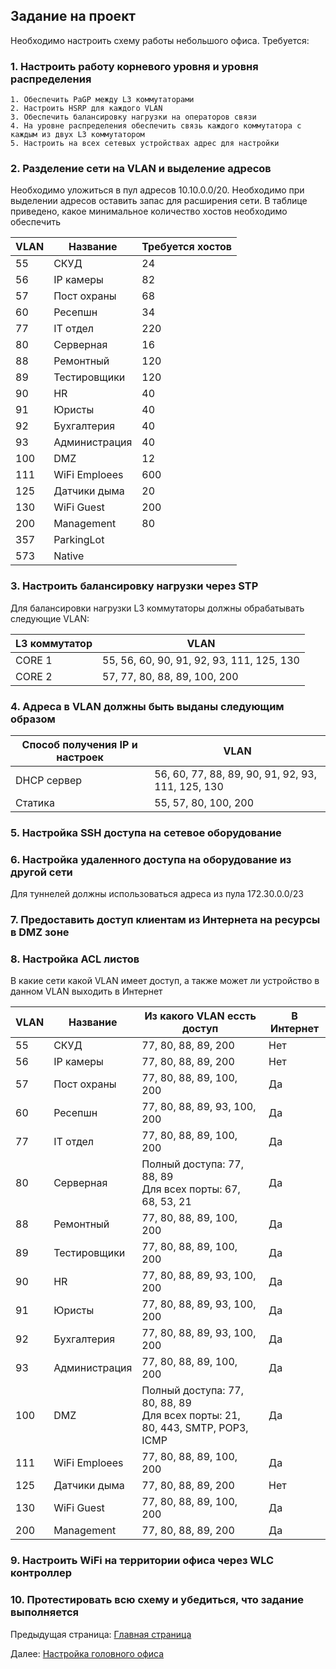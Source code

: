 ## Задание на проект

Необходимо настроить схему работы небольшого офиса. Требуется:
### 1. **Настроить работу корневого уровня и уровня распределения**

    1. Обеспечить PaGP между L3 коммутаторами 
    2. Настроить HSRP для каждого VLAN
    3. Обеспечить балансировку нагрузки на операторов связи
    4. На уровне распределения обеспечить связь каждого коммутатора с каждым из двух L3 коммутатором
    5. Настроить на всех сетевых устройствах адрес для настройки

### 2. **Разделение сети на VLAN и выделение адресов**

Необходимо уложиться в пул адресов 10.10.0.0/20. Необходимо при выделении адресов оставить запас для расширения сети. В таблице приведено, какое минимальное количество хостов необходимо обеспечить

| VLAN | Название | Требуется хостов | 
| --- | --- | --- |
| 55 | СКУД | 24 |
| 56 | IP камеры | 82 |
| 57 | Пост охраны | 68 |
| 60 | Ресепшн | 34 |
| 77 | IT отдел | 220 |
| 80 | Серверная | 16 |
| 88 | Ремонтный  | 120 |
| 89 | Тестировщики | 120 |
| 90 | HR | 40 |
| 91 | Юристы | 40 |
| 92 | Бухгалтерия | 40 |
| 93 | Администрация | 40 |
| 100 | DMZ | 12 |
| 111 | WiFi Emploees | 600 |
| 125 | Датчики дыма | 20 |
| 130 | WiFi Guest | 200 |
| 200 | Management | 80 |
| 357 | ParkingLot |  |
| 573 | Native |  |

### 3. **Настроить балансировку нагрузки через STP**

Для балансировки нагрузки L3 коммутаторы должны обрабатывать следующие VLAN:

| L3 коммутатор | VLAN |
| --- | --- |
| CORE 1 | 55, 56, 60, 90, 91, 92, 93, 111, 125, 130 |
| CORE 2 | 57, 77, 80, 88, 89, 100, 200 |

### 4. **Адреса в VLAN должны быть выданы следующим образом**

| Способ получения IP и настроек | VLAN |
| --- | --- |
| DHCP сервер | 56, 60, 77, 88, 89, 90, 91, 92, 93, 111, 125, 130 |
| Статика | 55, 57, 80, 100, 200 |

### 5. **Настройка SSH доступа на сетевое оборудование**


### 6. **Настройка удаленного доступа на оборудование из другой сети**

Для туннелей должны использоваться адреса из пула 172.30.0.0/23

### 7. **Предоставить доступ клиентам из Интернета на ресурсы в DMZ зоне**

### 8. **Настройка ACL листов**

В какие сети какой VLAN имеет доступ, а также может ли устройство в данном VLAN выходить в Интернет

| VLAN | Название | Из какого VLAN ессть доступ | В Интернет |
| --- | --- | --- | --- |
| 55 | СКУД | 77, 80, 88, 89, 200 | Нет |
| 56 | IP камеры | 77, 80, 88, 89, 200 | Нет |
| 57 | Пост охраны | 77, 80, 88, 89, 100, 200 | Да |
| 60 | Ресепшн | 77, 80, 88, 89, 93, 100, 200 | Да |
| 77 | IT отдел | 77, 80, 88, 89, 100, 200 | Да |
| 80 | Серверная | <div>Полный доступа: 77, 88, 89</div> <div>Для всех порты: 67, 68, 53, 21</div> | Да |
| 88 | Ремонтный  | 77, 80, 88, 89, 100, 200 | Да |
| 89 | Тестировщики | 77, 80, 88, 89, 100, 200 | Да |
| 90 | HR | 77, 80, 88, 89, 93, 100, 200 | Да |
| 91 | Юристы | 77, 80, 88, 89, 93, 100, 200 | Да |
| 92 | Бухгалтерия | 77, 80, 88, 89, 93, 100, 200 | Да |
| 93 | Администрация | 77, 80, 88, 89, 100, 200 | Да |
| 100 | DMZ | <div>Полный доступа: 77, 80, 88, 89</div> <div>Для всех порты: 21, 80, 443, SMTP, POP3, ICMP</div> | Да |
| 111 | WiFi Emploees | 77, 80, 88, 89, 100, 200 | Да |
| 125 | Датчики дыма | 77, 80, 88, 89, 200 | Нет |
| 130 | WiFi Guest | 77, 80, 88, 89, 100, 200 | Да |
| 200 | Management | 77, 80, 88, 89, 200 | Да |


### 9.  **Настроить WiFi на территории офиса через WLC контроллер**

### 10. **Протестировать всю схему и убедиться, что задание выполняется**

Предыдущая страница: [Главная страница](../README.md)

Далее: [Настройка головного офиса](./main_office.md) 